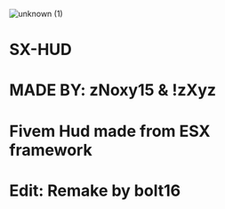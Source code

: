 ![unknown (1)](https://user-images.githubusercontent.com/81319514/114335053-7d11cd00-9b11-11eb-829d-c168a1ae8e1d.png)
# SX-HUD
# MADE BY: zNoxy15 & !zXyz
# Fivem Hud  made from ESX framework

# Edit: Remake by bolt16
